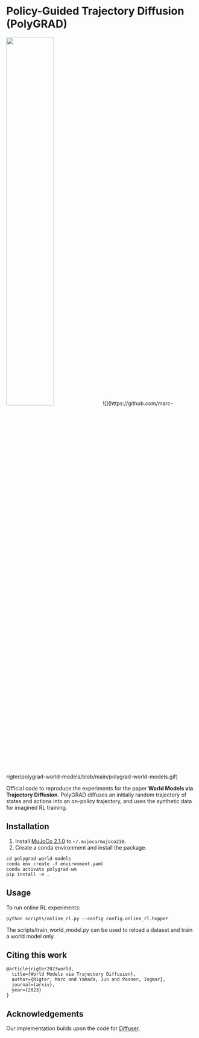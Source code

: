 # Policy-Guided Trajectory Diffusion (PolyGRAD)

<img src="https://github.com/marc-rigter/polygrad-world-models/blob/main/polygrad-world-models.gif" width="50%" height="50%"/>
![](https://github.com/marc-rigter/polygrad-world-models/blob/main/polygrad-world-models.gif)

Official code to reproduce the experiments for the paper **World Models via Trajectory Diffusion**.  PolyGRAD diffuses an initially random trajectory of states and actions into an on-policy trajectory, and uses the synthetic data for imagined RL training.

## Installation
1. Install [MuJoCo 2.1.0](https://github.com/deepmind/mujoco/releases) to `~/.mujoco/mujoco210`.
2. Create a conda environment and install the package.
```
cd polygrad-world-models
conda env create -f environment.yaml
conda activate polygrad-wm
pip install -e .
```

## Usage
To run online RL experiments:

```
python scripts/online_rl.py --config config.online_rl.hopper
```

The scripts/train_world_model.py can be used to reload a dataset and train a world model only.

## Citing this work

```
@article{rigter2023world,
  title={World Models via Trajectory Diffusion},
  author={Rigter, Marc and Yamada, Jun and Posner, Ingmar},
  journal={arxiv},
  year={2023}
}
```

## Acknowledgements
Our implementation builds upon the code for [Diffuser](https://github.com/jannerm/diffuser).